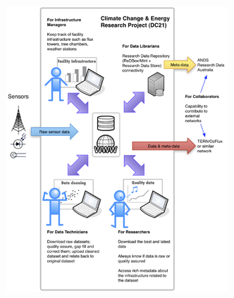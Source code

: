![Overview Diagram](https://github.com/IntersectAustralia/dc21-doc/raw/1.9.04/files/overview-diagram.png)
